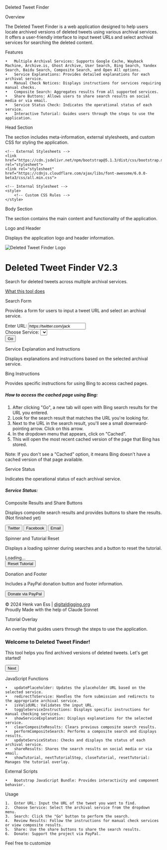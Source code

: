 Deleted Tweet Finder

Overview

The Deleted Tweet Finder is a web application designed to help users locate archived versions of deleted tweets using various archival services. It offers a user-friendly interface to input tweet URLs and select archival services for searching the deleted content.

Features

	•	Multiple Archival Services: Supports Google Cache, Wayback Machine, Archive.is, Ghost Archive, User Search, Bing Search, Yandex Search, Baidu Search, Composite Search, and Open All options.
	•	Service Explanations: Provides detailed explanations for each archival service.
	•	Manual Check Notices: Displays instructions for services requiring manual checks.
	•	Composite Search: Aggregates results from all supported services.
	•	Share Buttons: Allows users to share search results on social media or via email.
	•	Service Status Check: Indicates the operational status of each service.
	•	Interactive Tutorial: Guides users through the steps to use the application.

 Head Section

The <head> section includes meta-information, external stylesheets, and custom CSS for styling the application.
<head>
    <!-- Meta Information -->
    <meta charset="UTF-8">
    <meta name="viewport" content="width=device-width, initial-scale=1.0">
    <title>Deleted Tweet Finder</title>

    <!-- External Stylesheets -->
    <link href="https://cdn.jsdelivr.net/npm/bootstrap@5.1.3/dist/css/bootstrap.min.css" rel="stylesheet">
    <link rel="stylesheet" href="https://cdnjs.cloudflare.com/ajax/libs/font-awesome/6.0.0-beta3/css/all.min.css">

    <!-- Internal Stylesheet -->
    <style>
        <!-- Custom CSS Rules -->
    </style>
</head>

Body Section

The <body> section contains the main content and functionality of the application.


Logo and Header

Displays the application logo and header information.

<div class="container my-4">
    <div class="row align-items-center">
        <div class="col-md-4 text-center text-md-start mb-3 mb-md-0">
            <img src="ja.jpeg" alt="Deleted Tweet Finder Logo" class="logo-img">
        </div>
        <div class="col-md-8">
            <h1 class="text-center text-md-start">Deleted Tweet Finder V2.3</h1>
            <p class="lead text-center text-md-start">Search for deleted tweets across multiple archival services.</p>
            <p class="text-center text-md-start"><a href="https://www.digitaldigging.org/p/deleted-tweet-finder-tool" target="_blank">What this tool does</a></p>
        </div>
    </div>


Search Form

Provides a form for users to input a tweet URL and select an archival service.

<form class="mt-4" onsubmit="return redirectToService()">
    <div class="row g-3">
        <div class="col-md-6">
            <label for="urlInput" class="form-label">Enter URL:</label>
            <input type="text" class="form-control" id="urlInput" name="urlInput" value="https://twitter.com/jack" required>
        </div>
        <div class="col-md-4">
            <label for="serviceSelect" class="form-label">Choose Service:</label>
            <select class="form-select" id="serviceSelect" name="serviceSelect" onchange="updatePlaceholder(); toggleServiceInstructions(); showServiceExplanation(); clearCompositeResults();">
                <!-- Options for various services -->
            </select>
        </div>
        <div class="col-md-2 d-flex align-items-end">
            <button type="submit" class="btn btn-primary w-100">Go</button>
        </div>
    </div>
</form>

Service Explanation and Instructions

Displays explanations and instructions based on the selected archival service.

<div id="serviceExplanation" style="display: none;"></div>
<div id="serviceInstructions" class="mt-3" style="display: none;"></div>
<div id="manualCheckNotice" class="manual-check-notice mt-3" style="display: none;">
    <strong>Note:</strong> This search engine requires manual checking for cached pages.
</div>

Bing Instructions

Provides specific instructions for using Bing to access cached pages.

<div id="bingInstructions" class="mt-3">
    <h5>How to access the cached page using Bing:</h5>
    <ol>
        <li>After clicking "Go", a new tab will open with Bing search results for the URL you entered.</li>
        <li>Look for the search result that matches the URL you're looking for.</li>
        <li>Next to the URL in the search result, you'll see a small downward-pointing arrow. Click on this arrow.</li>
        <li>In the dropdown menu that appears, click on "Cached".</li>
        <li>This will open the most recent cached version of the page that Bing has stored.</li>
    </ol>
    <p>Note: If you don't see a "Cached" option, it means Bing doesn't have a cached version of that page available.</p>
</div>

Service Status

Indicates the operational status of each archival service.

<div class="row mt-3">
    <div class="col-12">
        <h5>Service Status:</h5>
        <div id="serviceStatus"></div>
    </div>
</div>

Composite Results and Share Buttons

Displays composite search results and provides buttons to share the results. (Not finished yet)

<div id="compositeResults"></div>
<div class="share-buttons text-center mt-3">
    <button class="btn btn-sm" onclick="shareResults('twitter')"><i class="fab fa-twitter"></i> Twitter</button>
    <button class="btn btn-sm" onclick="shareResults('facebook')"><i class="fab fa-facebook-f"></i> Facebook</button>
    <button class="btn btn-sm" onclick="shareResults('email')"><i class="fas fa-envelope"></i> Email</button>
</div>

Spinner and Tutorial Reset

Displays a loading spinner during searches and a button to reset the tutorial.

<div class="text-center mt-3">
    <div class="spinner-border text-primary d-none" id="spinner" role="status">
        <span class="visually-hidden">Loading...</span>
    </div>
</div>
<div class="text-center mt-3">
    <button class="btn btn-secondary" onclick="resetTutorial()">Reset Tutorial</button>
</div>


Donation and Footer

Includes a PayPal donation button and footer information.

<div class="text-center mt-5">
    <form action="https://www.paypal.com/donate" method="post" target="_top">
        <input type="hidden" name="hosted_button_id" value="9P7DAQ96M5FW4" />
        <input type="submit" class="donate-button" value="Donate via PayPal" />
    </form>
</div>
<footer class="text-center mt-5">
    &copy; 2024 Henk van Ess | <a href="https://digitaldigging.org" target="_blank">digitaldigging.org</a><br>
    Proudly Made with the help of Claude Sonnet
</footer>

Tutorial Overlay

An overlay that guides users through the steps to use the application.

<div class="tutorial-overlay" id="tutorialOverlay">
    <div class="tutorial-content">
        <div class="tutorial-step active" data-step="1">
            <h3>Welcome to Deleted Tweet Finder!</h3>
            <p>This tool helps you find archived versions of deleted tweets. Let's get started!</p>
            <button class="btn btn-primary" onclick="nextTutorialStep()">Next</button>
        </div>
        <!-- Additional tutorial steps -->
    </div>
</div>


JavaScript Functions

	•	updatePlaceholder: Updates the placeholder URL based on the selected service.
	•	redirectToService: Handles the form submission and redirects to the appropriate archival service.
	•	isValidURL: Validates the input URL.
	•	toggleServiceInstructions: Displays specific instructions for manual checking services.
	•	showServiceExplanation: Displays explanations for the selected service.
	•	clearCompositeResults: Clears previous composite search results.
	•	performCompositeSearch: Performs a composite search and displays results.
	•	updateServiceStatus: Checks and displays the status of each archival service.
	•	shareResults: Shares the search results on social media or via email.
	•	showTutorial, nextTutorialStep, closeTutorial, resetTutorial: Manages the tutorial overlay.


External Scripts

	•	Bootstrap JavaScript Bundle: Provides interactivity and component behavior.

 <script src="https://cdn.jsdelivr.net/npm/bootstrap@5.1.3/dist/js/bootstrap.bundle.min.js"></script>

 Usage

	1.	Enter URL: Input the URL of the tweet you want to find.
	2.	Choose Service: Select the archival service from the dropdown menu.
	3.	Search: Click the "Go" button to perform the search.
	4.	Review Results: Follow the instructions for manual check services or view composite results.
	5.	Share: Use the share buttons to share the search results.
	6.	Donate: Support the project via PayPal.

 Feel free to customize
